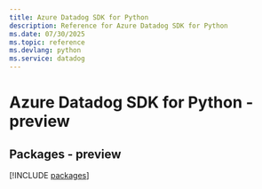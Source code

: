 ```yaml
---
title: Azure Datadog SDK for Python
description: Reference for Azure Datadog SDK for Python
ms.date: 07/30/2025
ms.topic: reference
ms.devlang: python
ms.service: datadog
---
```

# Azure Datadog SDK for Python - preview
## Packages - preview
[!INCLUDE [packages](datadog-index.md)]